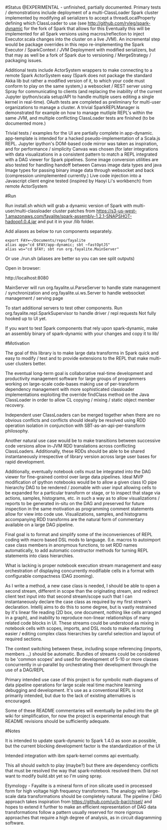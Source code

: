 
#Status
@EXPERIMENTAL - unfinished, partially documented. Primary tests /
demonstrations include deployment of a multi-ClassLoader Spark cluster
implemented by modifying all serializers to accept a threadLocalProperty
defining which ClassLoader to use (see http://github.com/ryleg/spark-dynamic 
for the fork of Spark that allows for this
Eventually this will be implemented for all Spark versions using 
macros/reflection to inject Executor.scala changes into the 
cluster on a live JVM). An incremental step would be package overrides in this
repo re-implementing the Spark Executor / SparkContext / JVM Deployment 
with modified serializers, but that may as well be a fork of Spark due to 
versioning / MergeStrategy / packaging issues.

Additional tests include ActorSystem wrappers to make connecting to a remote
Spark ActorSystem easy (Spark does not package the standard Akka
lib but rather a modified version of it, to which your code must conform
to play on the same system,) a websocket / REST server using Spray for
communicating to clients (and replacing the inability of the current Jupyter
ipython/scala setup/API to handle multiple users editing a single kernel in 
real-time). OAuth tests are completed as preliminary for multi-user organizations to 
manage a cluster. A trivial SparkREPLManager is demonstrated for example
on how to manage mutliple REPL's within the same JVM, and multiple conflicting
ClassLoader tests are finished (to be documented more.)

Trivial tests / examples for the UI are partially complete in app-dynamic. 
app-template is intended for a hacked pseudo-implementation of a Scala.js REPL.
Jupyter ipython's DOM-based code mirror was taken as inspiration, and for
performance / simplicity Canvas was chosen (for later integrations with
data visualizations in a consistent pattern to match a REPL integrated with
a DAG viewer for Spark pipelines. Some image conversion utilities are also
tested for handling handoff between Canvas image data types and java Image types
for passing binary image data through websocket and back (compression 
unimplemented currently.) Live code injection into a Javascript
client engine tested (inspired by Haoyi Li's workbench) from remote ActorSystem



#Run

Run install.sh which will grab a dynamic version of Spark
with multi-user/multi-classloader cluster patches from 
https://s3-us-west-1.amazonaws.com/fayalite/spark-assembly-1.2.1-SNAPSHOT-hadoop1.0.4.jar
and put it in your /lib folder.

Add aliases as below to run components separately.

```
export FAY=~/Documents/repo/fayalite
alias app="cd $FAY/app-dynamic; sbt ~fastOptJS"
alias ws="cd $FAY; sbt run org.fayalite.MainServer"
```

Or use ./run.sh (aliases are better so you can see split outputs)

Open in browser:

http://localhost:8080

MainServer will run org.fayalite.ui.ParseServer to handle state 
management / synchronization and org.fayalite.ui.ws.Server 
to handle websocket management / serving page
 
To start additional servers to test other components.
Run org.fayalite.repl.SparkSupervisor to handle driver / repl requests
Not fully hooked up to UI yet.

If you want to test Spark components that rely upon spark-dynamic, make an
assembly binary of spark-dynamic with your changes and copy it to lib/


#Motivation

The goal of this library is to make large data transforms in Spark quick 
and easy to modify / test and to provide extensions to the REPL that 
make multi-user clusters better. 

The eventual long-term goal is collaborative real-time
development and productivity management software for large groups
of programmers working on large-scale code-bases making use of 
per-transform dependency management with more sophisticated classloader
implementations exploiting the override findClass method on the Java
ClassLoader in order to allow CL copying / mixing / static object member
recovery.

Independent user ClassLoaders can be merged together when there are 
no obvious conflicts and conflicts should ideally be resolved using RDD
operation isolation in conjunction with SBT-as-an-api-per-transform philosophy.

Another natural use case would be to make transitions between successive
code versions allow in-JVM RDD translations across conflicting ClassLoaders.
Additionally, these RDDs should be able to be shared instantaneously 
irrespective of library version across large user bases for rapid development. 

Additionally, eventually notebook cells must be integrated into the DAG 
viewer for fine-grained control over large data pipelines. Ideal MVP
modification of ipython notebooks would be to allow a given class
IO pipe hierarchy DAG to be rendered / zoomable with user input allowing
cells to be expanded for a particular transform or stage, or to inspect
that stage via actions, samples, histograms, etc. in such a way as to allow
visualizations / reports to be generated in-situ on the DAG and preserved 
for future inspection in the same motivation as programming comment 
statements allow for view into code use. Visualizations, samples, and histograms
accompanying RDD transforms are the natural form of commentary
available on a large DAG pipeline.

Final goal is to format and simplify some of the inconveniences of 
REPL coding with macro based DSL mods to language. 
(I.e. macros to autoimport case class members in anonymous 
functions, to set RDD names automatically, to add automatic constructor
methods for turning REPL statements into class hierarchies. 

What is lacking is proper notebook execution stream management and 
easy orchestration of displaying concurrently modifiable cells in a format
with configurable compactness (DAG zooming).

As I write a method, a new case class is needed, I should be able to open
a second stream, different in scope than the originating stream, and redirect
client text input into that second stream/scope such that I can instantaneously 
declare the case class as required by my first stream's declaration. 
Intellij aims to do this to some degree, but is vastly restrained by it's linear
file reading (2D box, one document, nothing like cells arranged in a graph),
and inability to reproduce non-linear relationships of many
related code blocks in UI. These streams could be understood as mixing 
in notebook cells with scopes, imports, and DSL mods to make refactoring
easier / editing complex class hierarchies by careful selection and layout
of required sections.

The context switching between these,
including scope referencing (imports, members ..,) should be automatic. 
Bundles of streams could be considered to be 'common scopes' and used for development
of 5-10 or more classes concurrently in ui-parallel by orchestrating their
development through the use of a DAG/REPL

Primary intended use case of this project is for symbolic math
diagrams of data pipeline operations for large scale real time 
machine learning debugging and development. It's use as a conventional
REPL is not primarily intended, but due to the lack of existing alternatives
is encouraged.

Some of these README commentaries will eventually be pulled into
the git wiki for simplification, for now the project is experimental enough
that README revisions should be sufficiently adequate.


#Notes

It is intended to update spark-dynamic to Spark 1.4.0 as soon as possible, 
but the current blocking development factor is the standardization of the UI

Intended integration with ibm spark-kernel comms api eventually.

This all should switch to play (maybe?) but there are dependency conflicts that must be
resolved the way that spark-notebook resolved them. Did not want to modify
build.sbt yet so I'm using spray.

Etymology - Fayalite is a mineral form of iron silicate used in processed form for
high voltage high frequency transformers. The analogy with large-scale data
transformations should be completely natural. The pipeline / DAG approach
takes inspiration from https://github.com/ucb-bar/chisel/ and hopes to extend
it further to make an efficient representation of DAG data transformations
follow a pattern usually reserved for more rigorous approaches that 
require a high degree of analysis, as in circuit diagramming software.